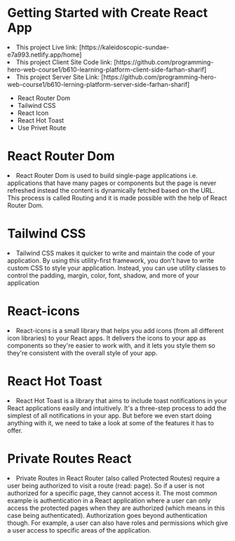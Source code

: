 # Getting Started with Create React App

<li>This project Live link:  [https://kaleidoscopic-sundae-e7a993.netlify.app/home] </li>
<li>This project Client Site Code link: [https://github.com/programming-hero-web-course1/b610-learning-platform-client-side-farhan-sharif]</li>
<li>This project Server Site Link: [https://github.com/programming-hero-web-course1/b610-lerning-platform-server-side-farhan-sharif] </li>

 <ul>
    <li>React Router Dom</li>
    <li>Tailwind CSS</li>
    <li>React Icon</li>
    <li>React Hot Toast</li>
    <li>Use Privet Route</li>
 </ul> 

# React Router Dom
 <li>React Router Dom is used to build single-page applications i.e. applications that have many pages or components but the page is never refreshed instead the content is dynamically fetched based on the URL. This process is called Routing and it is made possible with the help of React Router Dom.</li>

# Tailwind CSS
 <li>Tailwind CSS makes it quicker to write and maintain the code of your application. By using this utility-first framework, you don't have to write custom CSS to style your application. Instead, you can use utility classes to control the padding, margin, color, font, shadow, and more of your application</li>

#  React-icons
 <li>React-icons is a small library that helps you add icons (from all different icon libraries) to your React apps. It delivers the icons to your app as components so they're easier to work with, and it lets you style them so they're consistent with the overall style of your app.</li>

# React Hot Toast

 <li>React Hot Toast is a library that aims to include toast notifications in your React applications easily and intuitively. It's a three-step process to add the simplest of all notifications in your app. But before we even start doing anything with it, we need to take a look at some of the features it has to offer.</li>

# Private Routes React 

 <li>Private Routes in React Router (also called Protected Routes) require a user being authorized to visit a route (read: page). So if a user is not authorized for a specific page, they cannot access it. The most common example is authentication in a React application where a user can only access the protected pages when they are authorized (which means in this case being authenticated). Authorization goes beyond authentication though. For example, a user can also have roles and permissions which give a user access to specific areas of the application.</li>
